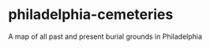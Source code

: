 philadelphia-cemeteries
=======================

A map of all past and present burial grounds in Philadelphia
